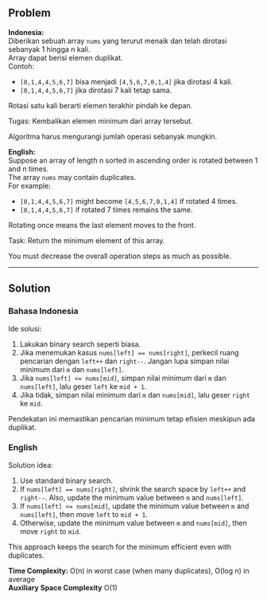 ## Problem

**Indonesia:**  
Diberikan sebuah array `nums` yang terurut menaik dan telah dirotasi sebanyak 1 hingga n kali.  
Array dapat berisi elemen duplikat.  
Contoh:  
- `[0,1,4,4,5,6,7]` bisa menjadi `[4,5,6,7,0,1,4]` jika dirotasi 4 kali.
- `[0,1,4,4,5,6,7]` jika dirotasi 7 kali tetap sama.

Rotasi satu kali berarti elemen terakhir pindah ke depan.

Tugas: Kembalikan elemen minimum dari array tersebut.

Algoritma harus mengurangi jumlah operasi sebanyak mungkin.

**English:**  
Suppose an array of length n sorted in ascending order is rotated between 1 and n times.  
The array `nums` may contain duplicates.  
For example:  
- `[0,1,4,4,5,6,7]` might become `[4,5,6,7,0,1,4]` if rotated 4 times.
- `[0,1,4,4,5,6,7]` if rotated 7 times remains the same.

Rotating once means the last element moves to the front.

Task: Return the minimum element of this array.

You must decrease the overall operation steps as much as possible.

---

## Solution

### Bahasa Indonesia

Ide solusi:
1. Lakukan binary search seperti biasa.
2. Jika menemukan kasus `nums[left] == nums[right]`, perkecil ruang pencarian dengan `left++` dan `right--`. Jangan lupa simpan nilai minimum dari `m` dan `nums[left]`.
3. Jika `nums[left] <= nums[mid]`, simpan nilai minimum dari `m` dan `nums[left]`, lalu geser `left` ke `mid + 1`.
4. Jika tidak, simpan nilai minimum dari `m` dan `nums[mid]`, lalu geser `right` ke `mid`.

Pendekatan ini memastikan pencarian minimum tetap efisien meskipun ada duplikat.

### English

Solution idea:
1. Use standard binary search.
2. If `nums[left] == nums[right]`, shrink the search space by `left++` and `right--`. Also, update the minimum value between `m` and `nums[left]`.
3. If `nums[left] <= nums[mid]`, update the minimum value between `m` and `nums[left]`, then move `left` to `mid + 1`.
4. Otherwise, update the minimum value between `m` and `nums[mid]`, then move `right` to `mid`.

This approach keeps the search for the minimum efficient even with duplicates.

**Time Complexity:** O(n) in worst case (when many duplicates), O(log n) in average  
**Auxiliary Space Complexity** O(1)